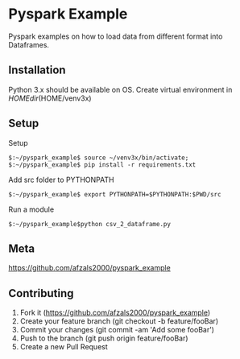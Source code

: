 # Pyspark Example
Pyspark examples on how to load data from different format into Dataframes.

## Installation
Python 3.x should be available on OS. Create virtual environment in $HOME dir ($HOME/venv3x) 

## Setup
Setup
```
$:~/pyspark_example$ source ~/venv3x/bin/activate;
$:~/pyspark_example$ pip install -r requirements.txt
```
Add src folder to PYTHONPATH
```
$:~/pyspark_example$ export PYTHONPATH=$PYTHONPATH:$PWD/src
```

Run a module
```
$:~/pyspark_example$python csv_2_dataframe.py
```

## Meta
https://github.com/afzals2000/pyspark_example

## Contributing
1. Fork it (https://github.com/afzals2000/pyspark_example)
2. Create your feature branch (git checkout -b feature/fooBar)
3. Commit your changes (git commit -am 'Add some fooBar')
4. Push to the branch (git push origin feature/fooBar)
5. Create a new Pull Request